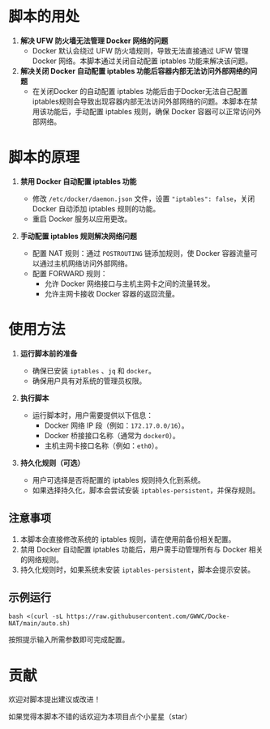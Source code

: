 # 脚本的用处
1. **解决 UFW 防火墙无法管理 Docker 网络的问题**
   - Docker 默认会绕过 UFW 防火墙规则，导致无法直接通过 UFW 管理 Docker 网络。本脚本通过关闭自动配置 iptables 功能来解决该问题。
2. **解决关闭 Docker 自动配置 iptables 功能后容器内部无法访问外部网络的问题**
   - 在关闭Docker 的自动配置 iptables 功能后由于Docker无法自己配置iptables规则会导致出现容器内部无法访问外部网络的问题。本脚本在禁用该功能后，手动配置 iptables 规则，确保 Docker 容器可以正常访问外部网络。

# 脚本的原理
1. **禁用 Docker 自动配置 iptables 功能**
   - 修改 `/etc/docker/daemon.json` 文件，设置 `"iptables": false`，关闭 Docker 自动添加 iptables 规则的功能。
   - 重启 Docker 服务以应用更改。

2. **手动配置 iptables 规则解决网络问题**
   - 配置 NAT 规则：通过 `POSTROUTING` 链添加规则，使 Docker 容器流量可以通过主机网络访问外部网络。
   - 配置 FORWARD 规则：
     - 允许 Docker 网络接口与主机主网卡之间的流量转发。
     - 允许主网卡接收 Docker 容器的返回流量。

# 使用方法
1. **运行脚本前的准备**
   - 确保已安装 `iptables` 、`jq` 和 `docker`。
   - 确保用户具有对系统的管理员权限。

2. **执行脚本**
   - 运行脚本时，用户需要提供以下信息：
     - Docker 网络 IP 段（例如：`172.17.0.0/16`）。
     - Docker 桥接接口名称（通常为 `docker0`）。
     - 主机主网卡接口名称（例如：`eth0`）。

3. **持久化规则（可选）**
   - 用户可选择是否将配置的 iptables 规则持久化到系统。
   - 如果选择持久化，脚本会尝试安装 `iptables-persistent`，并保存规则。

## 注意事项
1. 本脚本会直接修改系统的 iptables 规则，请在使用前备份相关配置。
2. 禁用 Docker 自动配置 iptables 功能后，用户需手动管理所有与 Docker 相关的网络规则。
3. 持久化规则时，如果系统未安装 `iptables-persistent`，脚本会提示安装。

## 示例运行
```
bash <(curl -sL https://raw.githubusercontent.com/GWWC/Docke-NAT/main/auto.sh)
```

按照提示输入所需参数即可完成配置。

# 贡献
欢迎对脚本提出建议或改进！

如果觉得本脚本不错的话欢迎为本项目点个小星星（star）
